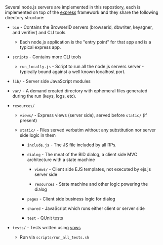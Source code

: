 <!-- This Source Code Form is subject to the terms of the Mozilla Public
   - License, v. 2.0. If a copy of the MPL was not distributed with this
   - file, You can obtain one at http://mozilla.org/MPL/2.0/. -->

Several node.js servers are implemented in this repostiory, each is
implemented on top of the [express](http://expressjs.com) framework
and they share the following directory structure:

  * `bin` - Contains the BrowserID servers (browserid, 	dbwriter, keysgner, and verifier) and CLI tools.
    * Each node.js application is the "entry point" for that app and is a typical express app.

  * `scripts` - Contains more CLI tools
    * `run_locally.js` - Script to run all the node.js servers server - typically bound
     against a well known localhost port.

  * `lib/` - Server side JavaScript modules

  * `var/` - A demand created directory with ephemeral files generated
             during the run (keys, logs, etc).

  * `resources/`
    * `views/` - Express views (server side), served before `static/` (if present)

    * `static/` - Files served verbatim without any substitution nor server
             side logic in them

      * `include.js` - The JS file included by all RPs.

      * `dialog` - The meat of the BID dialog, a client side MVC architecture with a state machine

        * `views/` - Client side EJS templates, not executed by ejs.js server side

        * `resources` - State machine and other logic powering the dialog

      * `pages` - Client side business logic for dialog

      * `shared` - JavaScript which runs either client or server side

      * `test` - QUnit tests      

  * `tests/` - Tests written using [vows](http://vowsjs.org)
    * Run via `scripts/run_all_tests.sh`
